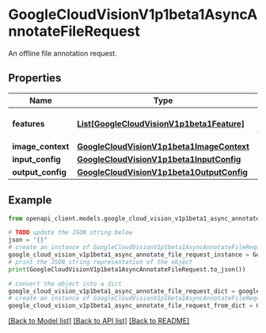 # GoogleCloudVisionV1p1beta1AsyncAnnotateFileRequest

An offline file annotation request.

## Properties

Name | Type | Description | Notes
------------ | ------------- | ------------- | -------------
**features** | [**List[GoogleCloudVisionV1p1beta1Feature]**](GoogleCloudVisionV1p1beta1Feature.md) | Required. Requested features. | [optional] 
**image_context** | [**GoogleCloudVisionV1p1beta1ImageContext**](GoogleCloudVisionV1p1beta1ImageContext.md) |  | [optional] 
**input_config** | [**GoogleCloudVisionV1p1beta1InputConfig**](GoogleCloudVisionV1p1beta1InputConfig.md) |  | [optional] 
**output_config** | [**GoogleCloudVisionV1p1beta1OutputConfig**](GoogleCloudVisionV1p1beta1OutputConfig.md) |  | [optional] 

## Example

```python
from openapi_client.models.google_cloud_vision_v1p1beta1_async_annotate_file_request import GoogleCloudVisionV1p1beta1AsyncAnnotateFileRequest

# TODO update the JSON string below
json = "{}"
# create an instance of GoogleCloudVisionV1p1beta1AsyncAnnotateFileRequest from a JSON string
google_cloud_vision_v1p1beta1_async_annotate_file_request_instance = GoogleCloudVisionV1p1beta1AsyncAnnotateFileRequest.from_json(json)
# print the JSON string representation of the object
print(GoogleCloudVisionV1p1beta1AsyncAnnotateFileRequest.to_json())

# convert the object into a dict
google_cloud_vision_v1p1beta1_async_annotate_file_request_dict = google_cloud_vision_v1p1beta1_async_annotate_file_request_instance.to_dict()
# create an instance of GoogleCloudVisionV1p1beta1AsyncAnnotateFileRequest from a dict
google_cloud_vision_v1p1beta1_async_annotate_file_request_from_dict = GoogleCloudVisionV1p1beta1AsyncAnnotateFileRequest.from_dict(google_cloud_vision_v1p1beta1_async_annotate_file_request_dict)
```
[[Back to Model list]](../README.md#documentation-for-models) [[Back to API list]](../README.md#documentation-for-api-endpoints) [[Back to README]](../README.md)


